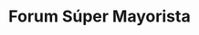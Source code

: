 ---
title: "Forum Súper Mayorista"
url: /caracas/forum-super-mayorista-av-rio-paragua/
shop: supermercado
---